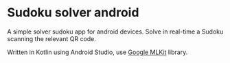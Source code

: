 # Sudoku solver android

A simple solver sudoku app for android devices. Solve in real-time a Sudoku scanning the relevant QR code.

Written in Kotlin using Android Studio, use [Google MLKit](https://developers.google.com/ml-kit?hl=it) library.
